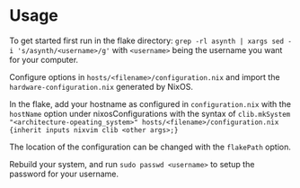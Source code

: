# Usage

To get started first run in the flake directory: `grep -rl asynth | xargs sed -i 's/asynth/<username>/g'` with `<username>` being the username you want for your computer.

Configure options in `hosts/<filename>/configuration.nix` and import the `hardware-configuration.nix` generated by NixOS.

In the flake, add your hostname as configured in `configuration.nix` with the `hostName` option under nixosConfigurations with the syntax of `clib.mkSystem "<architecture-opeating_system>" hosts/<filename>/configuration.nix {inherit inputs nixvim clib <other args>;}`

The location of the configuration can be changed with the `flakePath` option. 

Rebuild your system, and run `sudo passwd <username>` to setup the password for your username.
